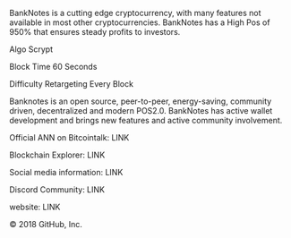 BankNotes is a cutting edge cryptocurrency, with many features not available in most other cryptocurrencies.
BankNotes has a High Pos of 950% that ensures steady profits to investors.

Algo	Scrypt

Block Time	60 Seconds

Difficulty Retargeting	Every Block

Banknotes is an open source, peer-to-peer, energy-saving, community driven, decentralized and modern POS2.0.
BankNotes has active wallet development and brings new features and active community involvement.

Official ANN on Bitcointalk:
LINK

Blockchain Explorer:
LINK

Social media information:
LINK

Discord Community: LINK

website: LINK

© 2018 GitHub, Inc.
